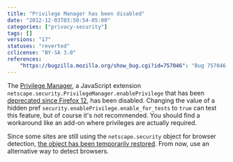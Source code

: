 ```yaml
---
title: "Privilege Manager has been disabled"
date: "2012-12-03T03:50:54-05:00"
categories: ["privacy-security"]
tags: []
versions: "17"
statuses: "reverted"
cclicense: "BY-SA 3.0"
references:
    "https://bugzilla.mozilla.org/show_bug.cgi?id=757046": "Bug 757046 – Investigate interim solutions for enablePrivilege"
---
```

The [Privilege Manager](https://developer.mozilla.org/en-US/docs/Bypassing_Security_Restrictions_and_Signing_Code), a JavaScript extension `netscape.security.PrivilegeManager.enablePrivilege` that has been [deprecated since Firefox 12](https://bugzilla.mozilla.org/show_bug.cgi?id=713747), has been disabled. Changing the value of a hidden pref `security.enablePrivilege.enable_for_tests` to `true` can test this feature, but of course it's not recommended. You should find a workaround like an add-on where privileges are actually required.

Since some sites are still using the `netscape.security` object for browser detection, [the object has been temporarily restored](https://bugzilla.mozilla.org/show_bug.cgi?id=791526). From now, use an alternative way to detect browsers.
